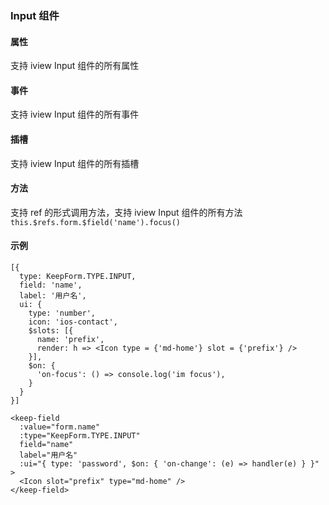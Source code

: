 ### Input 组件

#### 属性

支持 iview Input 组件的所有属性

#### 事件

支持 iview Input 组件的所有事件

#### 插槽

支持 iview Input 组件的所有插槽

#### 方法

支持 ref 的形式调用方法，支持 iview Input 组件的所有方法
`this.$refs.form.$field('name').focus()`

#### 示例

```
[{
  type: KeepForm.TYPE.INPUT,
  field: 'name',
  label: '用户名',
  ui: {
    type: 'number',
    icon: 'ios-contact',
    $slots: [{
      name: 'prefix',
      render: h => <Icon type = {'md-home'} slot = {'prefix'} />
    }],
    $on: {
      'on-focus': () => console.log('im focus'),
    }
  }
}]

<keep-field 
  :value="form.name" 
  :type="KeepForm.TYPE.INPUT" 
  field="name" 
  label="用户名" 
  :ui="{ type: 'password', $on: { 'on-change': (e) => handler(e) } }"
>
  <Icon slot="prefix" type="md-home" />
</keep-field>
```